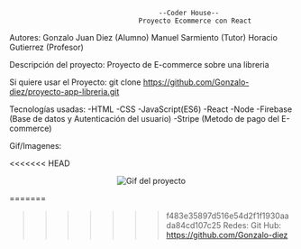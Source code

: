                                          --Coder House--
                                    Proyecto Ecommerce con React 
Autores: 
Gonzalo Juan Diez (Alumno)
Manuel Sarmiento (Tutor)
Horacio Gutierrez (Profesor)

Descripción del proyecto:
Proyecto de E-commerce sobre una libreria

Si quiere usar el Proyecto:
git clone https://github.com/Gonzalo-diez/proyecto-app-libreria.git

Tecnologías usadas:
-HTML
-CSS
-JavaScript(ES6)
-React
-Node
-Firebase (Base de datos y Autenticación del usuario)
-Stripe (Metodo de pago del E-commerce)

Gif/Imagenes: 

<<<<<<< HEAD
<p align="center">
     <img src="./Proyecto.gif" alt="Gif del proyecto" />
</p>

=======
>>>>>>> f483e35897d516e54d2f1f1930aada84cd107c25
Redes: 
Git Hub: https://github.com/Gonzalo-diez
